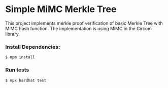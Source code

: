 # Simple MiMC Merkle Tree

This project implements merkle proof verification of basic Merkle Tree with MiMC hash function. The implementation is using MiMC in the Circom library. 

### Install Dependencies:
`$ npm install`

### Run tests
`$ npx hardhat test`
